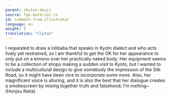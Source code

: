 ```yaml
---
parent: shuten-douji
source: fgo-material-iv
id: comment-from-illustrator
language: en
weight: 5
translation: "Clyton"
---
```


I requested to draw a lolibaba that speaks in Kyoto dialect and who acts lively yet restrained, so I am thankful to get the OK for her appearance to only put on a kimono over her practically naked body. Her equipment seems to be a collection of shops making a sudden visit to Kyoto, but I wanted to include a multicultural design to give somebody the impression of the Silk Road, so it might have been nice to incorporate some more. Also, her magnificent voice is alluring, and it is also the best that her dialogue creates a smokescreen by mixing together truth and falsehood; I’m melting~ (Honjou Raita)
